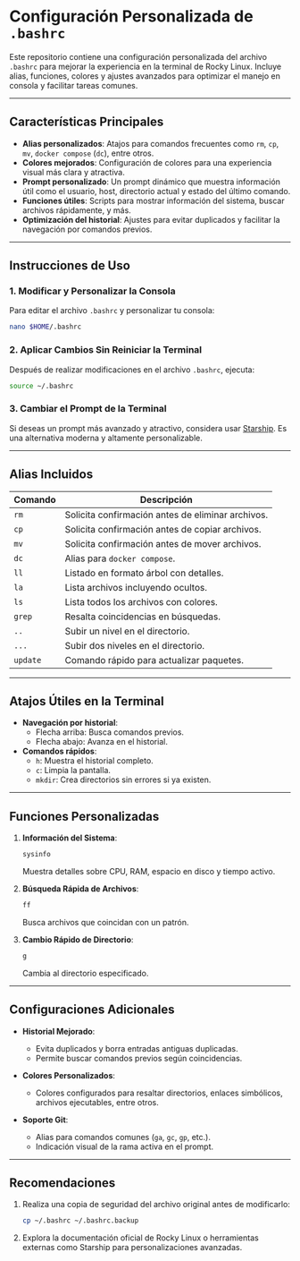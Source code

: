 # Configuración Personalizada de `.bashrc`

Este repositorio contiene una configuración personalizada del archivo `.bashrc` para mejorar la experiencia en la terminal de Rocky Linux. Incluye alias, funciones, colores y ajustes avanzados para optimizar el manejo en consola y facilitar tareas comunes.

---

## **Características Principales**
- **Alias personalizados**: Atajos para comandos frecuentes como `rm`, `cp`, `mv`, `docker compose` (`dc`), entre otros.
- **Colores mejorados**: Configuración de colores para una experiencia visual más clara y atractiva.
- **Prompt personalizado**: Un prompt dinámico que muestra información útil como el usuario, host, directorio actual y estado del último comando.
- **Funciones útiles**: Scripts para mostrar información del sistema, buscar archivos rápidamente, y más.
- **Optimización del historial**: Ajustes para evitar duplicados y facilitar la navegación por comandos previos.

---

## **Instrucciones de Uso**

### 1. Modificar y Personalizar la Consola
Para editar el archivo `.bashrc` y personalizar tu consola:
```bash
nano $HOME/.bashrc
```

### 2. Aplicar Cambios Sin Reiniciar la Terminal
Después de realizar modificaciones en el archivo `.bashrc`, ejecuta:
```bash
source ~/.bashrc
```

### 3. Cambiar el Prompt de la Terminal
Si deseas un prompt más avanzado y atractivo, considera usar [Starship](https://starship.rs/guide/). Es una alternativa moderna y altamente personalizable.

---

## **Alias Incluidos**

| Comando | Descripción                                    |
|---------|------------------------------------------------|
| `rm`    | Solicita confirmación antes de eliminar archivos. |
| `cp`    | Solicita confirmación antes de copiar archivos. |
| `mv`    | Solicita confirmación antes de mover archivos. |
| `dc`    | Alias para `docker compose`.                   |
| `ll`    | Listado en formato árbol con detalles.         |
| `la`    | Lista archivos incluyendo ocultos.            |
| `ls`    | Lista todos los archivos con colores.          |
| `grep`  | Resalta coincidencias en búsquedas.            |
| `..`    | Subir un nivel en el directorio.               |
| `...`   | Subir dos niveles en el directorio.            |
| `update`| Comando rápido para actualizar paquetes.       |

---

## **Atajos Útiles en la Terminal**
- **Navegación por historial**:
  - Flecha arriba: Busca comandos previos.
  - Flecha abajo: Avanza en el historial.
- **Comandos rápidos**:
  - `h`: Muestra el historial completo.
  - `c`: Limpia la pantalla.
  - `mkdir`: Crea directorios sin errores si ya existen.

---

## **Funciones Personalizadas**
1. **Información del Sistema**:
   ```bash
   sysinfo
   ```
   Muestra detalles sobre CPU, RAM, espacio en disco y tiempo activo.

2. **Búsqueda Rápida de Archivos**:
   ```bash
   ff 
   ```
   Busca archivos que coincidan con un patrón.

3. **Cambio Rápido de Directorio**:
   ```bash
   g 
   ```
   Cambia al directorio especificado.

---

## **Configuraciones Adicionales**
- **Historial Mejorado**:
  - Evita duplicados y borra entradas antiguas duplicadas.
  - Permite buscar comandos previos según coincidencias.

- **Colores Personalizados**:
  - Colores configurados para resaltar directorios, enlaces simbólicos, archivos ejecutables, entre otros.

- **Soporte Git**:
  - Alias para comandos comunes (`ga`, `gc`, `gp`, etc.).
  - Indicación visual de la rama activa en el prompt.

---

## **Recomendaciones**
1. Realiza una copia de seguridad del archivo original antes de modificarlo:
   ```bash
   cp ~/.bashrc ~/.bashrc.backup
   ```
2. Explora la documentación oficial de Rocky Linux o herramientas externas como Starship para personalizaciones avanzadas.
